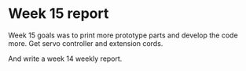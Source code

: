 # Week 15 report

Week 15 goals was to print more prototype parts and develop the code more. Get servo controller and extension cords.

And write a week 14 weekly report.
